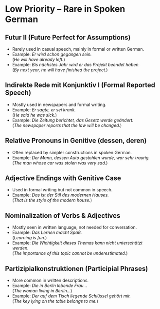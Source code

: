 # Low Priority – Rare in Spoken German

## Futur II (Future Perfect for Assumptions)

- Rarely used in casual speech, mainly in formal or written German.  
- Example: *Er wird schon gegangen sein.*  
  (*He will have already left.*)  
- Example: *Bis nächstes Jahr wird er das Projekt beendet haben.*  
  (*By next year, he will have finished the project.*)  

## Indirekte Rede mit Konjunktiv I (Formal Reported Speech)

- Mostly used in newspapers and formal writing.  
- Example: *Er sagte, er sei krank.*  
  (*He said he was sick.*)  
- Example: *Die Zeitung berichtet, das Gesetz werde geändert.*  
  (*The newspaper reports that the law will be changed.*)  

## Relative Pronouns in Genitive (dessen, deren)

- Often replaced by simpler constructions in spoken German.  
- Example: *Der Mann, dessen Auto gestohlen wurde, war sehr traurig.*  
  (*The man whose car was stolen was very sad.*)  

## Adjective Endings with Genitive Case

- Used in formal writing but not common in speech.  
- Example: *Das ist der Stil des modernen Hauses.*  
  (*That is the style of the modern house.*)  

## Nominalization of Verbs & Adjectives

- Mostly seen in written language, not needed for conversation.  
- Example: *Das Lernen macht Spaß.*  
  (*Learning is fun.*)  
- Example: *Die Wichtigkeit dieses Themas kann nicht unterschätzt werden.*  
  (*The importance of this topic cannot be underestimated.*)  

## Partizipialkonstruktionen (Participial Phrases)

- More common in written descriptions.  
- Example: *Die in Berlin lebende Frau…*  
  (*The woman living in Berlin…*)  
- Example: *Der auf dem Tisch liegende Schlüssel gehört mir.*  
  (*The key lying on the table belongs to me.*)  
